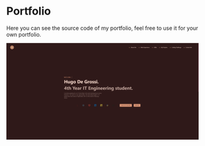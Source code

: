 # Portfolio

Here you can see the source code of my portfolio, feel free to use it for your own portfolio.


![portfolio](portfolio.PNG)
